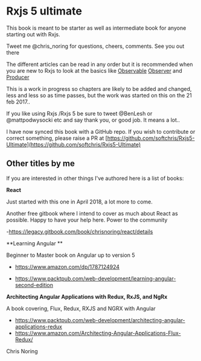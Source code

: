 # Rxjs 5 ultimate

This book is meant to be starter as well as intermediate book for anyone starting out with Rxjs.

Tweet me @chris\_noring for questions, cheers, comments. See you out there

The different articles can be read in any order but it is recommended when you are new to Rxjs to look at the basics like [Observable](/observable-anatomy.md) [Observer](/observer.md) and [Producer](/producer.md)

This is a work in progress so chapters are likely to be added and changed, less and less so as time passes, but the work was started on this on the 21 feb 2017..

If you like using Rxjs /Rxjs 5 be sure to tweet @BenLesh or @mattpodwysocki etc and say thank you, or good job. It means a lot..

I have now synced this book with a GitHub repo. If you wish to contribute or correct something, please raise a PR at [https://github.com/softchris/Rxjs5-Ultimate](https://github.com/softchris/Rxjs5-Ultimate)



## Other titles by me

If you are interested in other things I've authored here is a list of books:

**React**

Just started with this one in April 2018, a lot more to come.

Another free gitbook where I intend to cover as much about React as possible. Happy to have your help here. Power to the community

-https://legacy.gitbook.com/book/chrisnoring/react/details



**Learning Angular ** 

Beginner to Master book on Angular up to version 5

* https://www.amazon.com/dp/1787124924

* https://www.packtpub.com/web-development/learning-angular-second-edition

**Architecting Angular Applications with Redux, RxJS, and NgRx**

A book covering, Flux, Redux, RXJS and NGRX with Angular

* https://www.packtpub.com/web-development/architecting-angular-applications-redux
* https://www.amazon.com/Architecting-Angular-Applications-Flux-Redux/



Chris Noring

